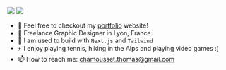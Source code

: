 [<img src="https://img.shields.io/badge/linkedin-%230077B5.svg?&style=for-the-badge&logo=linkedin&logoColor=white" />](https://www.linkedin.com/in/thomaschamousset/)
[<img src="https://img.shields.io/badge/instagram-%2312100E.svg?&style=for-the-badge&logo=instagram&color=405DE6" />](https://instagram.com/thomaschamousset) 

- 🔭 Feel free to checkout my [portfolio](https://thomaschamousset.com/) website!
- 🐯 Freelance Graphic Designer in Lyon, France.
- 🚀 I am used to build with `Next.js` and `Tailwind`
- ⚡ I enjoy playing tennis, hiking in the Alps and playing video games :)
- 📫 How to reach me: chamousset.thomas@gmail.com
